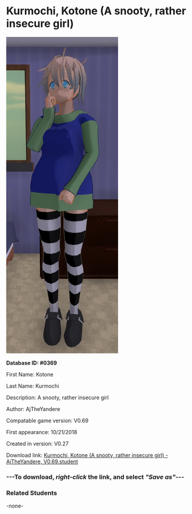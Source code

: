 # Kurmochi, Kotone (A snooty, rather insecure girl)

<img src="../../Files/Images/Kurmochi, Kotone (A snooty, rather insecure girl).png" title="Kurmochi, Kotone (A snooty, rather insecure girl) - AjTheYandere, V0.69">

**Database ID: #0369**

First Name: Kotone

Last Name: Kurmochi

Description: A snooty, rather insecure girl

Author: AjTheYandere

Compatable game version: V0.69

First appearance: 10/21/2018

Created in version: V0.27

Download link: <a href="https://raw.githubusercontent.com/Arbiter1223/Daigaku-Gurashi-Custom-Students/master/Files/Student%20Files/Kurmochi%2C%20Kotone%20(A%20snooty%2C%20rather%20insecure%20girl)%20-%20AjTheYandere%2C%20V0.69.student">Kurmochi, Kotone (A snooty, rather insecure girl) - AjTheYandere, V0.69.student</a>

### ---**To download, _right-click_ the link, and select _"Save as"_**---

### Related Students

-none-
